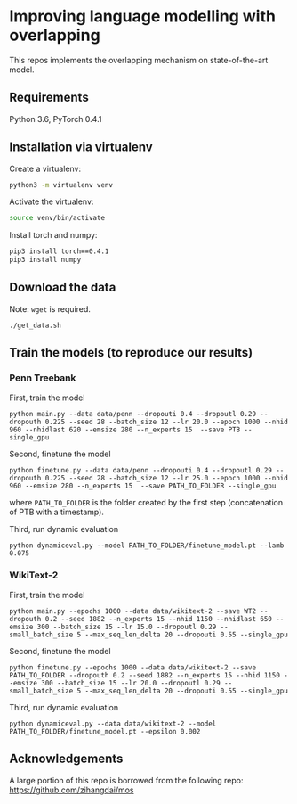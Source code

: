 # Improving language modelling with overlapping

This repos implements the overlapping mechanism on state-of-the-art model.

## Requirements

Python 3.6, PyTorch 0.4.1

## Installation via virtualenv

Create a virtualenv:

```bash
python3 -m virtualenv venv
```

Activate the virtualenv:

```bash
source venv/bin/activate
```

Install torch and numpy:

```bash
pip3 install torch==0.4.1
pip3 install numpy
```

## Download the data

Note: `wget` is required.

```./get_data.sh```

## Train the models (to reproduce our results)

### Penn Treebank

First, train the model

```python main.py --data data/penn --dropouti 0.4 --dropoutl 0.29 --dropouth 0.225 --seed 28 --batch_size 12 --lr 20.0 --epoch 1000 --nhid 960 --nhidlast 620 --emsize 280 --n_experts 15  --save PTB --single_gpu```

Second, finetune the model

```python finetune.py --data data/penn --dropouti 0.4 --dropoutl 0.29 --dropouth 0.225 --seed 28 --batch_size 12 --lr 25.0 --epoch 1000 --nhid 960 --emsize 280 --n_experts 15  --save PATH_TO_FOLDER --single_gpu```

where `PATH_TO_FOLDER` is the folder created by the first step (concatenation of PTB with a timestamp).

Third, run dynamic evaluation

```python dynamiceval.py --model PATH_TO_FOLDER/finetune_model.pt --lamb 0.075```

### WikiText-2

First, train the model

```python main.py --epochs 1000 --data data/wikitext-2 --save WT2 --dropouth 0.2 --seed 1882 --n_experts 15 --nhid 1150 --nhidlast 650 --emsize 300 --batch_size 15 --lr 15.0 --dropoutl 0.29 --small_batch_size 5 --max_seq_len_delta 20 --dropouti 0.55 --single_gpu```

Second, finetune the model

```python finetune.py --epochs 1000 --data data/wikitext-2 --save PATH_TO_FOLDER --dropouth 0.2 --seed 1882 --n_experts 15 --nhid 1150 --emsize 300 --batch_size 15 --lr 20.0 --dropoutl 0.29 --small_batch_size 5 --max_seq_len_delta 20 --dropouti 0.55 --single_gpu```

Third, run dynamic evaluation

```python dynamiceval.py --data data/wikitext-2 --model PATH_TO_FOLDER/finetune_model.pt --epsilon 0.002```

## Acknowledgements

A large portion of this repo is borrowed from the following repo:
https://github.com/zihangdai/mos


